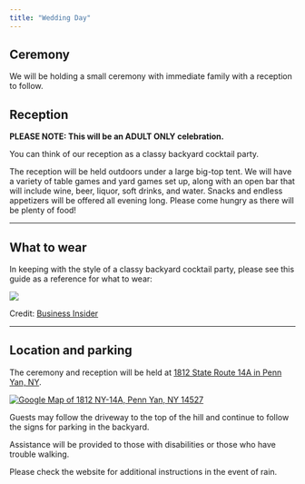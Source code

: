 ```yaml
---
title: "Wedding Day"
---
```


Ceremony
--------
We will be holding a small ceremony with immediate family with a reception to follow.

Reception
---------
**PLEASE NOTE: This will be an ADULT ONLY celebration.**

You can think of our reception as a classy backyard cocktail party.

The reception will be held outdoors under a large big-top tent. We will have a variety of table games and yard games set up, along with an open bar that will include wine, beer, liquor, soft drinks, and water. Snacks and endless appetizers will be offered all evening long. Please come hungry as there will be plenty of food!

---

What to wear
------------
In keeping with the style of a classy backyard cocktail party, please see this guide as a reference for what to wear:

<img src="https://static1.businessinsider.com/image/5751b32991058427008c69f5-1041/jpmorgandresscodeskitch.jpg" />
<p>Credit: <a href="https://www.businessinsider.com/jp-morgans-relaxed-dress-code-2016-6">Business Insider</a></p>

---

Location and parking
--------------------
The ceremony and reception will be held at [1812 State Route 14A in Penn Yan, NY](https://goo.gl/maps/TCFZvhy9Jyx).

<a href="https://www.google.com/maps/place/1812+NY-14A,+Penn+Yan,+NY+14527/"><img src="https://maps.googleapis.com/maps/api/staticmap?center=1812+NY-14A,+Penn+Yan,+NY+14527&zoom=14&scale=1&size=600x300&maptype=hybrid&format=png&visual_refresh=true&markers=size:mid%7Ccolor:0xff0000%7Clabel:%7C1812+NY-14A,+Penn+Yan,+NY+14527" alt="Google Map of 1812 NY-14A, Penn Yan, NY 14527"></a>

Guests may follow the driveway to the top of the hill and continue to follow the signs for parking in the backyard. 

Assistance will be provided to those with disabilities or those who have trouble walking.

Please check the website for additional instructions in the event of rain.
